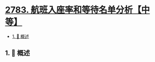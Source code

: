 # [2783. 航班入座率和等待名单分析【中等】](https://github.com/Tdahuyou/TNotes.leetcode/tree/main/notes/2783.%20%E8%88%AA%E7%8F%AD%E5%85%A5%E5%BA%A7%E7%8E%87%E5%92%8C%E7%AD%89%E5%BE%85%E5%90%8D%E5%8D%95%E5%88%86%E6%9E%90%E3%80%90%E4%B8%AD%E7%AD%89%E3%80%91)

<!-- region:toc -->

- [1. 📝 概述](#1--概述)

<!-- endregion:toc -->

## 1. 📝 概述
